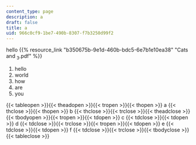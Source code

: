 ```yaml
---
content_type: page
description: a
draft: false
title: a
uid: 966c0cf9-1be7-490b-8307-f7b3250d99f2
---
```

hello {{% resource_link "b350675b-9e1d-460b-bdc5-6e7b1e10ea38" "Cats and <sub>3</sub>.pdf" %}}

1. hello
2. world
3. how
4. are
5. you

{{< tableopen >}}{{< theadopen >}}{{< tropen >}}{{< thopen >}}
a
{{< thclose >}}{{< thopen >}}
b
{{< thclose >}}{{< trclose >}}{{< theadclose >}}{{< tbodyopen >}}{{< tropen >}}{{< tdopen >}}
c
{{< tdclose >}}{{< tdopen >}}
d
{{< tdclose >}}{{< trclose >}}{{< tropen >}}{{< tdopen >}}
e
{{< tdclose >}}{{< tdopen >}}
f
{{< tdclose >}}{{< trclose >}}{{< tbodyclose >}}{{< tableclose >}}